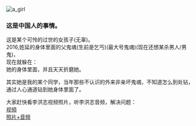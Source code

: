 ![a_girl](https://github.com/user-attachments/assets/722dc482-51d1-4bc2-8faa-ead9c81e3406)

<h3>这是中国人的事情。</h3>
这是某个可怜的过世的女孩子(无辜)。<br>
2016,姓延的身体里面的父鬼魂(生前是乞丐)(最大号鬼魂)(现在还想某杀男人/男鬼)，<br>
现在就躲在：<br>
她的身体里面，并且天天折磨她。<br>

其实她是我的某个同学，当年那些不认识的外来非亲坏鬼魂，不知道怎么到处钻，<br>
通过人心通道钻到她身体里面了。<br>

大家赶快看李洪志视频照片，听李洪志音频，解决问题：<br>
<a href="https://cn-text.github.io/DFLG/DFLG.html?vid=2&vmve=1&vmvxc=4&vmvyc=3&vdv=1&vmvt=1&w=李洪志打大手印，全屏4X3，让人很清醒。Fullscreen:4X3 , make you have a clear-headed." target=_blank>视频</a><br>
<a href="https://cn-text.github.io/method2_02.html" target=_blank>照片+音频</a><br>

